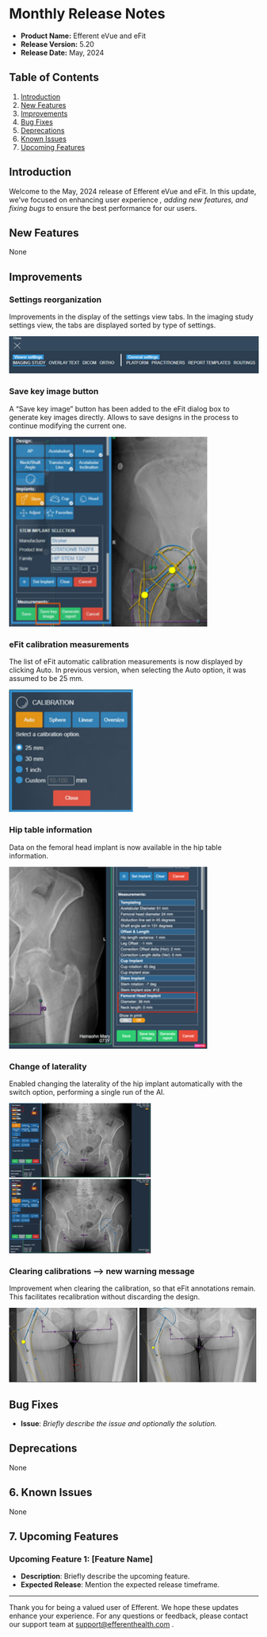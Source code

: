 # Monthly Release Notes

- **Product Name:** Efferent eVue and eFit
- **Release Version:** 5.20
- **Release Date:** May, 2024

## Table of Contents

1. [Introduction](#introduction)
2. [New Features](#new-features)
3. [Improvements](#improvements)
4. [Bug Fixes](#bug-fixes)
5. [Deprecations](#deprecations)
6. [Known Issues](#known-issues)
7. [Upcoming Features](#upcoming-features)

## Introduction

Welcome to the May, 2024 release of Efferent eVue and eFit. In this update, we've focused on enhancing user experience _, adding new features, and fixing bugs_ to ensure the best performance for our users.

## New Features

None

## Improvements

### Settings reorganization
Improvements in the display of the settings view tabs. In the imaging study settings view, the tabs are displayed sorted by type of settings.

<img width=600 src="I1.png">

### Save key image button
A “Save key image” button has been added to the eFit dialog box to generate key images directly. Allows to save designs in the process to continue modifying the current one.

<img width=400 src="I2.png">

### eFit calibration measurements
The list of eFit automatic calibration measurements is now displayed by clicking Auto. In previous version, when selecting the Auto option, it was assumed to be 25 mm.

<img width=250 src="I3.png">

### Hip table information
Data on the femoral head implant is now available in the hip table information.  

<img width=400 src="I4.png">

### Change of laterality
Enabled changing the laterality of the hip implant automatically with the switch option, performing a single run of the AI.

<img height=150 src="I5.1.png">
<img height=150 src="I5.2.png">

### Clearing calibrations --> new warning message
Improvement when clearing the calibration, so that eFit annotations remain. This facilitates recalibration without discarding the design.

<img height=150 src="I6.1.png">
<img height=150 src="I6.2.png">

## Bug Fixes

- **Issue**: _Briefly describe the issue and optionally the solution._

## Deprecations

None

## 6. Known Issues

None

## 7. Upcoming Features

### Upcoming Feature 1: [Feature Name]
- **Description**: Briefly describe the upcoming feature.
- **Expected Release**: Mention the expected release timeframe.

---

Thank you for being a valued user of Efferent. We hope these updates enhance your experience. For any questions or feedback, please contact our support team at support@efferenthealth.com .
